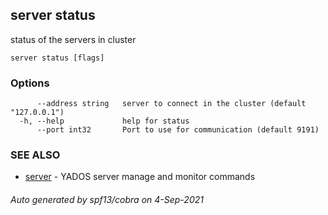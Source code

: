 ## server status

status of the servers in cluster

```
server status [flags]
```

### Options

```
      --address string   server to connect in the cluster (default "127.0.0.1")
  -h, --help             help for status
      --port int32       Port to use for communication (default 9191)
```

### SEE ALSO

* [server](server.md)	 - YADOS server manage and monitor commands

###### Auto generated by spf13/cobra on 4-Sep-2021
